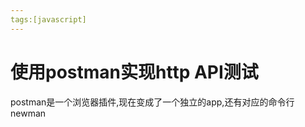 ```yaml
---
tags:[javascript]
---
```

# 使用postman实现http API测试
 postman是一个浏览器插件,现在变成了一个独立的app,还有对应的命令行newman
 
 
 

